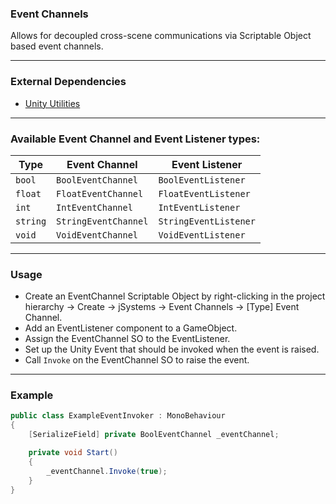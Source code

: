 ### Event Channels
Allows for decoupled cross-scene communications via Scriptable Object based event channels.

---

### External Dependencies
- [Unity Utilities](https://github.com/itsJimothy/Unity-Utilities.git)

---


### Available Event Channel and Event Listener types:

| Type     | Event Channel         | Event Listener        |
|----------|-----------------------|-----------------------|
| `bool`   | `BoolEventChannel`    | `BoolEventListener`   |
| `float`  | `FloatEventChannel`   | `FloatEventListener`  |
| `int`    | `IntEventChannel`     | `IntEventListener`    |
| `string` | `StringEventChannel`  | `StringEventListener` |
| `void`   | `VoidEventChannel`    | `VoidEventListener`   |

---

### Usage
- Create an EventChannel Scriptable Object by right-clicking in the project hierarchy -> Create -> jSystems -> Event Channels -> [Type] Event Channel.
- Add an EventListener component to a GameObject.
- Assign the EventChannel SO to the EventListener.
- Set up the Unity Event that should be invoked when the event is raised.
- Call `Invoke` on the EventChannel SO to raise the event.

---

### Example

```csharp
public class ExampleEventInvoker : MonoBehaviour
{
    [SerializeField] private BoolEventChannel _eventChannel;

    private void Start()
    {
        _eventChannel.Invoke(true);
    }
}
```